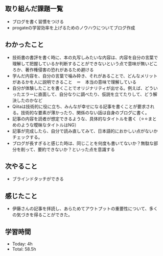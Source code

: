 ## 取り組んだ課題一覧
- ブログを書く習慣をつける
- progateの学習効率を上げるためのノウハウについてブログ作成
## わかったこと
- 技術書の書評を書く時に、本の丸写しみたいな内容は、内容を自分の言葉で理解して把握しているか判断することができないという点で意味が無いどころか、著作権侵害の恐れがあるため避ける
- 学んだ内容を、自分の言葉で噛み砕き、それがあることで、どんなメリットがあるかを人に説明できること　＝　本当の意味で理解している
- 自分が体験したことを書くことでオリジナリティが出せる。例えば、どういったエラーに直面して、自分なりに調べたり、仮説を立てたりして、どう解決したのかなど
- Qiitaは技術的に役に立ち、みんなが幸せになる記事を書くことが要求される。技術的な要素が薄かったり、関係のない話は自身のブログに書く。
- 記事の内容を読者が想定できるような、具体的なタイトルを書く（⚪︎⚪︎まとめのような曖昧なタイトルはNG）
- 記事が完成したら、自分で読み直してみて、日本語的におかしい点がないかチェックする。
- ブログが長すぎると感じた時は、同じことを何度も書いてないか？無駄な部分を削って、要約できないか？といった点を意識する
## 次やること
- ブラインドタッチができる
## 感じたこと
- 伊藤さんの記事を拝読し、あらためてアウトプットの重要性について、多くの気づきを得ることができた。
## 学習時間
- Today: 4h
- Total: 58.5h
